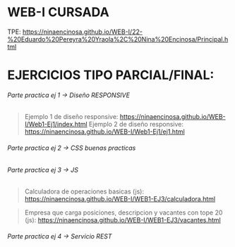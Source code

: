 # WEB-I CURSADA

TPE: https://ninaencinosa.github.io/WEB-I/22-%20Eduardo%20Pereyra%20Yraola%2C%20Nina%20Encinosa/Principal.html

# EJERCICIOS TIPO PARCIAL/FINAL:
###### Parte practica ej 1 -> Diseño RESPONSIVE
>Ejemplo 1 de diseño responsive: https://ninaencinosa.github.io/WEB-I/Web1-Ej1/index.html
>Ejemplo 2 de diseño responsive: https://ninaencinosa.github.io/WEB-I/Web1-Ej1/ej1.html

###### Parte practica ej 2 -> CSS buenas practicas

###### Parte practica ej 3 -> JS 
>Calculadora de operaciones basicas (js): https://ninaencinosa.github.io/WEB-I/WEB1-EJ3/calculadora.html

>Empresa que carga posiciones, descripcion y vacantes con tope 20 (js): https://ninaencinosa.github.io/WEB-I/WEB1-EJ3/vacantes.html

###### Parte practica ej 4 -> Servicio REST 

